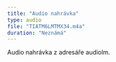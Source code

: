 ```yaml
---
title: "Audio nahrávka"
type: audio
file: "TIATM6LMTMX34.m4a"
duration: "Neznámá"
---
```


Audio nahrávka z adresáře audiolm.
